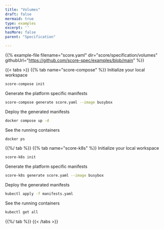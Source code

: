 ```yaml
---
title: "Volumes"
draft: false
mermaid: true
type: examples
excerpt: ''
hasMore: false
parent: "Specification"

---
```


{{% example-file filename="score.yaml" dir="score/specification/volumes" githubUrl="https://github.com/score-spec/examples/blob/main" %}}

{{< tabs >}}
{{% tab name="score-compose" %}}
Initialize your local workspace

```bash
score-compose init
```

Generate the platform specific manifests

```bash
score-compose generate score.yaml --image busybox
```

Deploy the generated manifests

```bash
docker compose up -d
```

See the running containers

```bash
docker ps
```

{{%/ tab %}}
{{% tab name="score-k8s" %}}
Initialize your local workspace

```bash
score-k8s init
```

Generate the platform specific manifests

```bash
score-k8s generate score.yaml --image busybox
```

Deploy the generated manifests

```bash
kubectl apply -f manifests.yaml
```

See the running containers

```bash
kubectl get all
```

{{%/ tab %}}
{{< /tabs >}}
